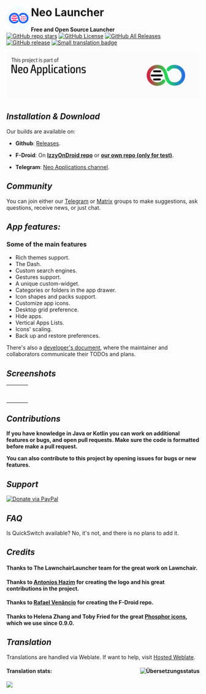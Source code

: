 # Neo Launcher <img title="" src="./fastlane/metadata/android/en-US/images/icon.png" align="left" width="64">

**Free and Open Source Launcher**
<br/>
[![GitHub repo stars](https://img.shields.io/github/stars/NeoApplications/Neo-Launcher?style=flat)](https://github.com/NeoApplications/Neo-Launcher/stargazers)
[![GitHub License](https://img.shields.io/github/license/NeoApplications/Neo-Launcher)](https://github.com/NeoApplications/Neo-Launcher/blob/A-12/LICENSE)
[![GitHub All Releases](https://img.shields.io/github/downloads/NeoApplications/Neo-Launcher/total.svg)](https://github.com/NeoApplications/Neo-Launcher/releases/)
[![GitHub release](https://img.shields.io/github/v/release/NeoApplications/Neo-Launcher?display_name=tag)](https://github.com/NeoApplications/Neo-Launcher/releases/latest)
[![Small translation badge](https://hosted.weblate.org/widgets/omegalauncher/-/omegalauncher/svg-badge.svg)](https://hosted.weblate.org/engage/omegalauncher/?utm_source=widget)

[![Neo Applications Banner](neo_banner.png)](https://github.com/NeoApplications)

## *Installation & Download*

Our builds are available on:

- **Github**: [Releases](https://github.com/NeoApplications/Neo-Launcher/releases).

- **F-Droid**: On **[IzzyOnDroid repo](https://apt.izzysoft.de/fdroid/repo?fingerprint=3BF0D6ABFEAE2F401707B6D966BE743BF0EEE49C2561B9BA39073711F628937A)** or **[our own repo (only for test)](https://raw.githubusercontent.com/nonaybay/newomega/master/fdroid/repo)**.

- **Telegram**: [Neo Applications channel](https://t.me/neo_applications).

## *Community*

You can join either our [Telegram](https://t.me/neo_launcher) or [Matrix](https://matrix.to/#/#neo-launcher:matrix.org) groups to make suggestions, ask questions, receive news, or just chat.

## *App features:*

### **Some of the main features**

- Rich themes support.
- The Dash.
- Custom search engines.
- Gestures support.
- A unique custom-widget.
- Categories or folders in the app drawer.
- Icon shapes and packs support.
- Customize app icons.
- Desktop grid preference.
- Hide apps.
- Vertical Apps Lists.
- Icons' scaling.
- Back up and restore preferences.

There's also a [developer's document](DEVDOC.md), where the maintainer and collaborators communicate
their TODOs and plans.

## *Screenshots*

<table>
    <tr>
        <td><img src="https://raw.githubusercontent.com/otakuhqz/Omega/omega-11/snapshots/omega1.jpg" alt="" width="256"></td>
        <td><img src="https://raw.githubusercontent.com/otakuhqz/Omega/master/snapshots/omega2.jpg" alt="" width="256"></td>
        <td><img src="https://raw.githubusercontent.com/otakuhqz/Omega/omega-11/snapshots/omega3.jpg" alt="" width="256"></td>
        <td><img src="https://raw.githubusercontent.com/otakuhqz/Omega/master/snapshots/omega4.jpg" alt="" width="256"></td>
    </tr>
    <tr>
        <td><img src="https://raw.githubusercontent.com/otakuhqz/Omega/omega-11/snapshots/omega5.jpg" alt="" width="256"></td>
        <td><img src="https://raw.githubusercontent.com/otakuhqz/Omega/master/snapshots/omega6.jpg" alt="" width="256"></td>
        <td><img src="https://raw.githubusercontent.com/otakuhqz/Omega/master/snapshots/omega7.jpg" alt="" width="256"></td>
        <td><img src="https://raw.githubusercontent.com/otakuhqz/Omega/master/snapshots/omega8.jpg" alt="" width="256"></td>
    </tr>
</table>

## *Contributions*

**If you have knowledge in Java or Kotlin you can work on additional features or bugs, and open pull requests. Make sure the code is formatted before make a pull request.**

**You can also contribute to this project by opening issues for bugs or new features.**

## *Support*

<a href="https://www.paypal.com/paypalme/saulhdev"><img src="https://img.shields.io/badge/Paypal-Donate-blue?style=for-the-badge&logo=paypal" alt="Donate via PayPal"/></a>

## *FAQ*
Is QuickSwitch available?
No, it's not, and there is no plans to add it.

## *Credits*

#### Thanks to The LawnchairLauncher team for the great work on Lawnchair.

#### Thanks to <a href="https://github.com/machiav3lli">Antonios Hazim</a> for creating the logo and his great contributions in the project.

#### Thanks to <a href="https://github.com/nonaybay">Rafael Venâncio</a> for creating the F-Droid repo.

#### Thanks to Helena Zhang and Toby Fried for the great [Phosphor icons](https://phosphoricons.com), which we use since 0.9.0.

## *Translation*

Translations are handled via Weblate. If want to help, visit <a href="https://hosted.weblate.org/projects/omegalauncher">Hosted Weblate</a>.

#### **Translation stats:** [<img align="right" src="https://hosted.weblate.org/widgets/omegalauncher/-/287x66-white.png" alt="Übersetzungsstatus" />](https://hosted.weblate.org/engage/omegalauncher/?utm_source=widget)

<img src="https://hosted.weblate.org/widgets/omegalauncher/-/multi-red.svg" />
